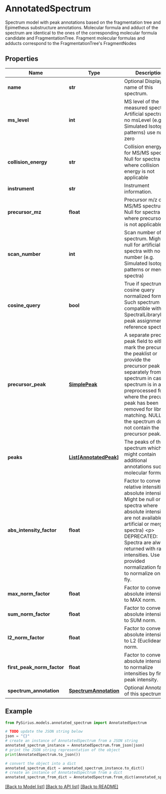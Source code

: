 # AnnotatedSpectrum

Spectrum model with peak annotations based on the fragmentation tree and Epimetheus substructure annotations.  Molecular formula and adduct of the spectrum are identical to the ones of the corresponding molecular formula candidate and FragmentationTree.  Fragment molecular formulas and adducts correspond to the FragmentationTree's FragmentNodes

## Properties

Name | Type | Description | Notes
------------ | ------------- | ------------- | -------------
**name** | **str** | Optional Displayable name of this spectrum. | [optional] 
**ms_level** | **int** | MS level of the measured spectrum.  Artificial spectra with no msLevel (e.g. Simulated Isotope patterns) use null or zero | [optional] 
**collision_energy** | **str** | Collision energy used for MS/MS spectra  Null for spectra where collision energy is not applicable | [optional] 
**instrument** | **str** | Instrument information. | [optional] 
**precursor_mz** | **float** | Precursor m/z of the MS/MS spectrum  Null for spectra where precursor m/z is not applicable | [optional] 
**scan_number** | **int** | Scan number of the spectrum.  Might be null for artificial spectra with no scan number (e.g. Simulated Isotope patterns or merged spectra) | [optional] 
**cosine_query** | **bool** | True if spectrum is in cosine query normalized format.  Such spectrum is compatible with SpectralLibraryMatch peak assignments to reference spectra. | [default to False]
**precursor_peak** | [**SimplePeak**](SimplePeak.md) | A separate precursor peak field to either mark the precursor in the peaklist or  provide the precursor peak separately from the spectrum in case the spectrum is in a preprocessed form where  the precursor peak has been removed for library matching.   NULL if the spectrum does not contain the precursor peak. | [optional] 
**peaks** | [**List[AnnotatedPeak]**](AnnotatedPeak.md) | The peaks of this spectrum which might contain additional annotations such as molecular formulas. | 
**abs_intensity_factor** | **float** | Factor to convert relative intensities to absolute intensities.  Might be null or 1 for spectra where absolute intensities are not available (E.g. artificial or merged spectra)  &lt;p&gt;  DEPRECATED: Spectra are always returned with raw intensities.  Use provided normalization factors to normalize on the fly. | [optional] 
**max_norm_factor** | **float** | Factor to convert absolute intensities to MAX norm. | [optional] 
**sum_norm_factor** | **float** | Factor to convert absolute intensities to SUM norm. | [optional] 
**l2_norm_factor** | **float** | Factor to convert absolute intensities to L2 (Euclidean) norm. | [optional] 
**first_peak_norm_factor** | **float** | Factor to convert absolute intensities to normalize intensities by first peak intensity. | [optional] 
**spectrum_annotation** | [**SpectrumAnnotation**](SpectrumAnnotation.md) | Optional Annotations of this spectrum. | [optional] 

## Example

```python
from PySirius.models.annotated_spectrum import AnnotatedSpectrum

# TODO update the JSON string below
json = "{}"
# create an instance of AnnotatedSpectrum from a JSON string
annotated_spectrum_instance = AnnotatedSpectrum.from_json(json)
# print the JSON string representation of the object
print(AnnotatedSpectrum.to_json())

# convert the object into a dict
annotated_spectrum_dict = annotated_spectrum_instance.to_dict()
# create an instance of AnnotatedSpectrum from a dict
annotated_spectrum_from_dict = AnnotatedSpectrum.from_dict(annotated_spectrum_dict)
```
[[Back to Model list]](../README.md#documentation-for-models) [[Back to API list]](../README.md#documentation-for-api-endpoints) [[Back to README]](../README.md)


